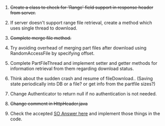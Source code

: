 1. ~~Create a class to check for 'Range' field support in response header from server.~~

2. If server doesn't support range file retrieval, create a method which uses single thread to download.

3. ~~Complete merge file method.~~

4. Try avoiding overhead of merging part files after download using RandomAccessFile by specifying offset.

5. Complete PartFileThread and implement setter and getter methods for information retrieval from them regarding download status.

6. Think about the sudden crash and resume of fileDownload.. (Saving state periodically into DB or a file? or get info from the partfile sizes?)

7. Change Authenticator to return null if no authentication is not needed.

8. ~~Change comment in HttpHeader.java~~

9. Check the accepted <a href="http://stackoverflow.com/questions/3428102/how-to-resume-an-interrupted-download-part-2]">SO Answer here</a> and implement those things in the code.
